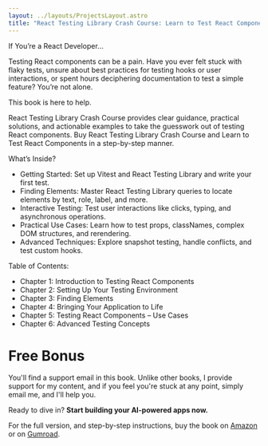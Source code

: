 ```yaml
---
layout: ../layouts/ProjectsLayout.astro
title: "React Testing Library Crash Course: Learn to Test React Components"
---
```


If You’re a React Developer...

Testing React components can be a pain. Have you ever felt stuck with <span class="font-black text-orange-600">flaky tests</span>, unsure about best practices for <span class="font-black text-orange-600">testing hooks</span> or <span class="font-black text-orange-600">user interactions</span>, or spent hours deciphering documentation to test a simple feature? You’re not alone.

This book is here to help.

React Testing Library Crash Course provides <span class="font-black text-orange-600">clear guidance, practical solutions, and actionable examples</span> to take the guesswork out of testing React components.
Buy React Testing Library Crash Course and Learn to Test React Components in a <span class="font-black text-orange-600">step-by-step</span> manner.

What’s Inside?

- Getting Started: Set up Vitest and React Testing Library and write your first test.
- Finding Elements: Master React Testing Library queries to locate elements by text, role, label, and more.
- Interactive Testing: Test user interactions like clicks, typing, and asynchronous operations.
- Practical Use Cases: Learn how to test props, classNames, complex DOM structures, and rerendering.
- Advanced Techniques: Explore snapshot testing, handle conflicts, and test custom hooks.

Table of Contents:

- Chapter 1: Introduction to Testing React Components
- Chapter 2: Setting Up Your Testing Environment
- Chapter 3: Finding Elements
- Chapter 4: Bringing Your Application to Life
- Chapter 5: Testing React Components – Use Cases
- Chapter 6: Advanced Testing Concepts

# Free Bonus

You'll find a support email in this book. Unlike other books, I provide support for my content, and if you feel you're stuck at any point, simply email me, and I'll help you.

Ready to dive in? **Start building your AI-powered apps now.**

For the full version, and step-by-step instructions, buy the book on [Amazon](https://a.co/d/hfqjkL4) or on [Gumroad](https://akoskm.gumroad.com/l/rtl).
